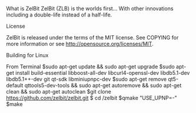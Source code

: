 What is ZelBit
ZelBit (ZLB) is the worlds first... With other innovations including a double-life instead of a half-life.

License

ZelBit is released under the terms of the MIT license. See COPYING for more information or see http://opensource.org/licenses/MIT.

Building for Linux

From Terminal
$sudo apt-get update && sudo apt-get upgrade
$sudo apt-get install build-essential libboost-all-dev libcurl4-openssl-dev libdb5.1-dev libdb5.1++-dev git qt-sdk libminiupnpc-dev
$sudo apt-get remove qt5-default qttools5-dev-tools && sudo apt-get autoremove && sudo apt-get clean && sudo apt-get autoclean
$git clone https://github.com/zelbit/zelbit.git
$ cd /zelbit
$qmake "USE_UPNP=-"
$make

